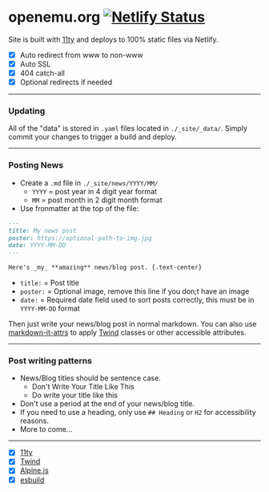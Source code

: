 # openemu.org [![Netlify Status](https://api.netlify.com/api/v1/badges/8adf2009-23c0-4700-9c70-3e6032554324/deploy-status)](https://app.netlify.com/sites/openemu-org/deploys)

Site is built with [11ty](https://11ty.dev) and deploys to 100% static files via Netlify.

- [x] Auto redirect from www to non-www
- [x] Auto SSL
- [x] 404 catch-all
- [x] Optional redirects if needed

---
### Updating

All of the "data" is stored in `.yaml` files located in `./_site/_data/`. Simply commit your changes to trigger a build and deploy.

---
### Posting News

- Create a `.md` file in `./_site/news/YYYY/MM/`
  - `YYYY` = post year in 4 digit year format
  - `MM` = post month in 2 digit month format
- Use fronmatter at the top of the file:
```md
---
title: My news post
poster: https://optional-path-to-img.jpg
date: YYYY-MM-DD
---

Here's _my_ **amazing** news/blog post. {.text-center}
```
- `title:` = Post title 
- `poster:` = Optional image, remove this line if you don;t have an image
- `date:` = Required date field used to sort posts correctly, this must be in `YYYY-MM-DD` format

Then just write your news/blog post in normal markdown. You can also use [markdown-it-attrs](https://github.com/arve0/markdown-it-attrs) to apply [Twind](https://twind.style) classes or other accessible attributes.

---
### Post writing patterns

- News/Blog titles should be sentence case.
  - Don't Write Your Title Like This
  - Do write your title like this
- Don't use a period at the end of your news/blog title.
- If you need to use a heading, only use `## Heading` or `H2` for accessibility reasons.
- More to come...

---

- [x] [11ty](https://11ty.dev)
- [x] [Twind](https://twind.style)
- [x] [Alpine.js](https://alpinejs.dev)
- [x] [esbuild](https://esbuild.github.io)